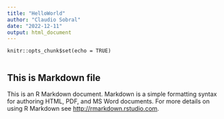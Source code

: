 ```yaml
---
title: "HelloWorld"
author: "Claudio Sobral"
date: "2022-12-11"
output: html_document
---
```


```{r setup, include=FALSE}
knitr::opts_chunk$set(echo = TRUE)


```

## This is Markdown file

This is an R Markdown document. Markdown is a simple formatting syntax for authoring HTML, PDF, and MS Word documents. For more details on using R Markdown see <http://rmarkdown.rstudio.com>.